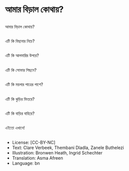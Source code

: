 # আমার বিড়াল কোথায়?

##
আমার বিড়াল কোথায়?

##
এটি কি বিছানার নিচে?

##
এটি কি আলমারির উপরে?

##
এটি কি সোফার পিছনে?

##
এটি কি ময়লার পাত্রের পাশে?

##
এটি কি ঝুড়ির ভিতরে?

##
এটি কি বাড়ির বাহিরে?

##
এইতো এখানে!

##
* License: [CC-BY-NC]
* Text: Clare Verbeek, Thembani Dladla, Zanele Buthelezi
* Illustration: Bronwen Heath, Ingrid Schechter
* Translation: Asma Afreen
* Language: bn
